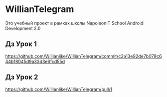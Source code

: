 # WillianTelegram

Это учебный проект в рамках школы NapoleonIT School Android Development 2.0

## Дз Урок 1

https://github.com/Willianlike/WillianTelegram/commit/c2a13e92de7b078c644b18045d9a33d3e6fcd55d

## Дз Урок 2 

https://github.com/Willianlike/WillianTelegram/pull/1
